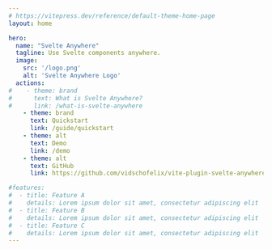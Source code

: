 ```yaml
---
# https://vitepress.dev/reference/default-theme-home-page
layout: home

hero:
  name: "Svelte Anywhere"
  tagline: Use Svelte components anywhere.
  image:
    src: '/logo.png'
    alt: 'Svelte Anywhere Logo'
  actions:
#    - theme: brand
#      text: What is Svelte Anywhere?
#      link: /what-is-svelte-anywhere
    - theme: brand
      text: Quickstart
      link: /guide/quickstart
    - theme: alt
      text: Demo
      link: /demo
    - theme: alt
      text: GitHub
      link: https://github.com/vidschofelix/vite-plugin-svelte-anywhere

#features:
#  - title: Feature A
#    details: Lorem ipsum dolor sit amet, consectetur adipiscing elit
#  - title: Feature B
#    details: Lorem ipsum dolor sit amet, consectetur adipiscing elit
#  - title: Feature C
#    details: Lorem ipsum dolor sit amet, consectetur adipiscing elit
---
```


[//]: # (# Svelte Anywhere Docs)

<!--@include: ./what-is-svelte-anywhere.md -->
